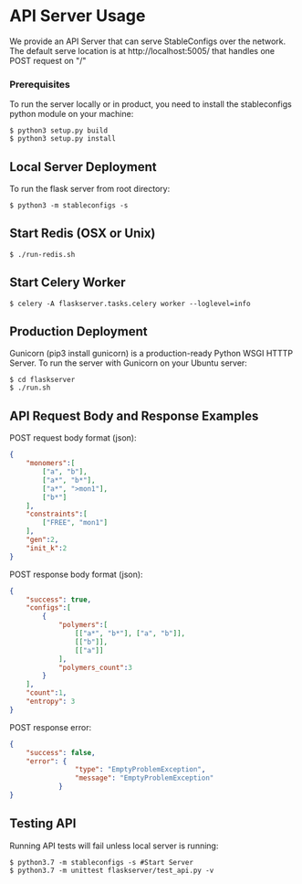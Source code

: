 # API Server Usage
We provide an API Server that can serve StableConfigs over the network.
The default serve location is at http://localhost:5005/ that handles one POST request on "/"

### Prerequisites
To run the server locally or in product, you need to install the stableconfigs python module on your machine:

    $ python3 setup.py build
    $ python3 setup.py install


## Local Server Deployment
To run the flask server from root directory:

    $ python3 -m stableconfigs -s

## Start Redis (OSX or Unix)

    $ ./run-redis.sh

## Start Celery Worker

    $ celery -A flaskserver.tasks.celery worker --loglevel=info

## Production Deployment
Gunicorn (pip3 install gunicorn) is a production-ready Python WSGI HTTTP Server. 
To run the server with Gunicorn on your Ubuntu server:
    
    $ cd flaskserver
    $ ./run.sh

## API Request Body and Response Examples

POST request body format (json):
```json
{
    "monomers":[
        ["a", "b"],
        ["a*", "b*"],
        ["a*", ">mon1"],
        ["b*"]
    ],
    "constraints":[
        ["FREE", "mon1"]
    ],
    "gen":2,
    "init_k":2
}
```

POST response body format (json):
```json
{   
    "success": true,
    "configs":[
        {
            "polymers":[
                [["a*", "b*"], ["a", "b"]], 
                [["b"]], 
                [["a"]]
            ],
            "polymers_count":3
        }
    ],
    "count":1,
    "entropy": 3
}
```

POST response error:
```json
{   
    "success": false,
    "error": {
                "type": "EmptyProblemException",
                "message": "EmptyProblemException"
            }
}
```

## Testing API

Running API tests will fail unless local server is running: 

    $ python3.7 -m stableconfigs -s #Start Server
    $ python3.7 -m unittest flaskserver/test_api.py -v